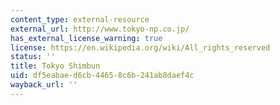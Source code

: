 ```yaml
---
content_type: external-resource
external_url: http://www.tokyo-np.co.jp/
has_external_license_warning: true
license: https://en.wikipedia.org/wiki/All_rights_reserved
status: ''
title: Tokyo Shimbun
uid: df5eabae-d6cb-4465-8c6b-241ab8daef4c
wayback_url: ''
---
```

